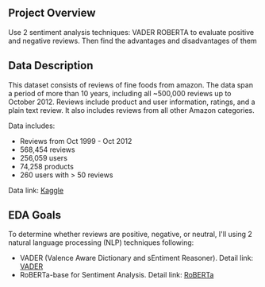 ## Project Overview

Use 2 sentiment analysis techniques: VADER ROBERTA to evaluate positive and negative reviews. Then find the advantages and disadvantages of them

## Data Description
This dataset consists of reviews of fine foods from amazon. The data span a period of more than 10 years, including all ~500,000 reviews up to October 2012. Reviews include product and user information, ratings, and a plain text review. It also includes reviews from all other Amazon categories.

Data includes:
- Reviews from Oct 1999 - Oct 2012
- 568,454 reviews
- 256,059 users
- 74,258 products
- 260 users with > 50 reviews

Data link: [Kaggle](https://www.kaggle.com/datasets/snap/amazon-fine-food-reviews)

## EDA Goals
To determine whether reviews are positive, negative, or neutral, I'll using 2 natural language processing (NLP) techniques following:
- VADER (Valence Aware Dictionary and sEntiment Reasoner). Detail link: [VADER](https://github.com/cjhutto/vaderSentiment)
- RoBERTa-base for Sentiment Analysis. Detail link: [RoBERTa](https://huggingface.co/cardiffnlp/twitter-roberta-base-sentiment)   
